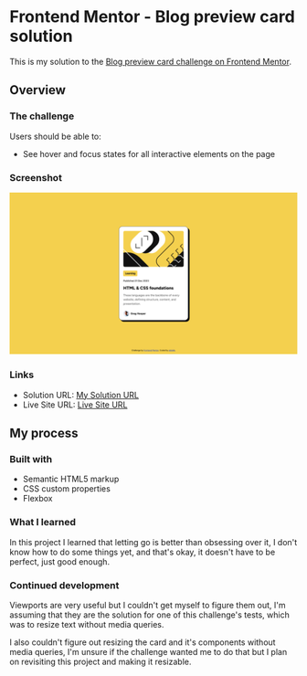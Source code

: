 # Frontend Mentor - Blog preview card solution

This is my solution to the [Blog preview card challenge on Frontend Mentor](https://www.frontendmentor.io/challenges/blog-preview-card-ckPaj01IcS).

## Overview

### The challenge

Users should be able to:

- See hover and focus states for all interactive elements on the page

### Screenshot

![Screenshot of Implementation](./screenshot.png)

### Links

- Solution URL: [My Solution URL](https://your-solution-url.com)
- Live Site URL: [Live Site URL](blog-preview-card-six-pi.vercel.app)

## My process

### Built with

- Semantic HTML5 markup
- CSS custom properties
- Flexbox

### What I learned

In this project I learned that letting go is better than obsessing over it, I don't know how to do some things yet, and that's okay, it doesn't have to be perfect, just good enough.

### Continued development

Viewports are very useful but I couldn't get myself to figure them out, I'm assuming that they are the solution for one of this challenge's tests, which was to resize text without media queries.

I also couldn't figure out resizing the card and it's components without media queries, I'm unsure if the challenge wanted me to do that but I plan on revisiting this project and making it resizable.
